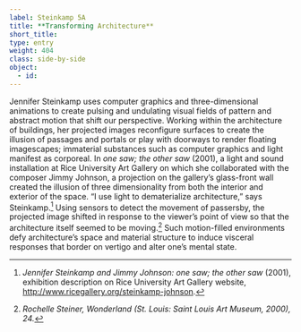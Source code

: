 ```yaml
---
label: Steinkamp 5A
title: **Transforming Architecture**
short_title:
type: entry
weight: 404
class: side-by-side
object:
  - id:
---
```

Jennifer Steinkamp uses computer graphics and three-dimensional animations to create pulsing and undulating visual fields of pattern and abstract motion that shift our perspective. Working within the architecture of buildings, her projected images reconfigure surfaces to create the illusion of passages and portals or play with doorways to render floating imagescapes; immaterial substances such as computer graphics and light manifest as corporeal. In *one saw; the other saw* (2001), a light and sound installation at Rice University Art Gallery on which she collaborated with the composer Jimmy Johnson, a projection on the gallery’s glass-front wall created the illusion of three dimensionality from both the interior and exterior of the space. “I use light to dematerialize architecture,” says Steinkamp.[^1] Using sensors to detect the movement of passersby, the projected image shifted in response to the viewer’s point of view so that the architecture itself seemed to be moving.[^2] Such motion-filled environments defy architecture’s space and material structure to induce visceral responses that border on vertigo and alter one’s mental state.

[^1]: *Jennifer Steinkamp and Jimmy Johnson:* *one saw; the other saw* (2001), exhibition description on Rice University Art Gallery website, http://www.ricegallery.org/steinkamp-johnson.

[^2]: *Rochelle Steiner, Wonderland (St. Louis: Saint Louis Art Museum, 2000), 24.*
